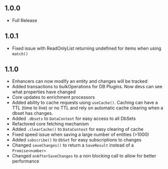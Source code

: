 ## 1.0.0
- Full Release

## 1.0.1
- Fixed issue with ReadOnlyList returning undefined for items when using `match()`

## 1.1.0
- Enhancers can now modify an entity and changes will be tracked
- Added transactions to bulkOperations for DB Plugins.  Now devs can see what properties have changed
- Core updates to enrichment processors
- Added ability to cache requests using `useCache()`.  Caching can have a TTL (time to live) or no TTL and rely on automatic cache clearing when a dbset has changes.
- Added `.dbsets` to `DataContext` for easy access to all DbSets
- Refactored core fetching mechanism
- Added `.clearCache()` to `DataContext` for easy clearing of cache
- Fixed speed issue when saving a large number of entities (>1000)
- Added `subscribe()` to `DbSet` for easy subscriptions to changes
- Changed `saveChanges()` to return a `SaveResult` instead of a `Promise<number>`
- Changed `onAfterSaveChanges` to a non blocking call to allow for better performance